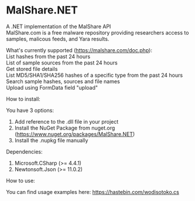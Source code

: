 # MalShare.NET
A .NET implementation of the MalShare API
<br>MalShare.com is a free malware repository providing researchers access to samples, malicous feeds, and Yara results.


What's currently supported (https://malshare.com/doc.php):
<br>List hashes from the past 24 hours
<br>List of sample sources from the past 24 hours
<br>Get stored file details
<br>List MD5/SHA1/SHA256 hashes of a specific type from the past 24 hours
<br>Search sample hashes, sources and file names
<br>Upload using FormData field "upload"

How to install:

You have 3 options:
1. Add reference to the .dll file in your project
2. Install the NuGet Package from nuget.org (https://www.nuget.org/packages/MalShare.NET)
3. Install the .nupkg file manually

Dependencies:
1. Microsoft.CSharp (>= 4.4.1)
2. Newtonsoft.Json (>= 11.0.2)

How to use:

You can find usage examples here: https://hastebin.com/wodisotoko.cs
